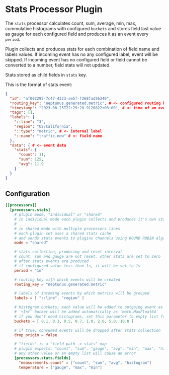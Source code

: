 # Stats Processor Plugin

The `stats` processor calculates count, sum, average, min, max, cummulative histograms with configured `buckets` and stores field last value as gauge for each configured field and produces it as an event every `period`.

Plugin collects and produces stats for each combination of field name and labels values. If incoming event has no any configured label, event will be skipped. If incoming event has no configured field or field cannot be converted to a number, field stats will not updated.

Stats stored as child fields in `stats` key.

This is the format of stats event:
```json
{
  "id": "af002295-7c47-4323-ae5f-f268fad56340",
  "routing_key": "neptunus.generated.metric", # <- configured routing key
  "timestamp": "2023-08-25T22:29:28.9120822+03:00", # <- time of an event creation
  "tags": [],
  "labels": {
    "::line": "3",
    "region": "US/California",
    "::type": "metric", # <- internal label
    "::name": "traffic.now" # <- field name
  },
  "data": { # <- event data
    "stats": { 
      "count": 11,
      "sum": 125,
      "avg": 11.9
    }
  }
}
```

## Configuration
```toml
[[processors]]
  [processors.stats]
    # plugin mode, "individual" or "shared"
    # in individual mode each plugin collects and produces it's own stats
    # 
    # in shared mode with multiple processors lines
    # each plugin set uses a shared stats cache
    # and sends stats events to plugins channels using ROUND ROBIN algorithm
    mode = "shared"

    # stats collection, producing and reset interval
    # count, sum and gauge are not reset, other stats are set to zero
    # after stats events are produced
    # if configured value less than 1s, it will be set to 1s 
    period = "1m"

    # routing key with which events will be created
    routing_key = "neptunus.generated.metric"

    # labels of incoming events by which metrics will be grouped
    labels = [ "::line", "region" ]

    # histogram buckets; each value will be added to outgoing event as `le` label
    # `+Inf` bucket will be added automatically as `math.MaxFloat64`
    # if you don't need histograms, set this parameter to empty list for better performance
    buckets = [ 0.1, 0.3, 0.5, 0.7, 1.0, 2.0, 5.0, 10.0 ]

    # if true, consumed events will be dropped after stats collection
    drop_origin = false

    # "fields" is a "field path -> stats" map
    # plugin expects: "count", "sum", "gauge", "avg", "min", "max", "histogram"
    # any other value or an empty list will cause an error
    [processors.stats.fields]
      "measurements.count" = ["count", "sum", "avg", "histogram"]
      temperature = ["gauge", "max", "min"]
```
